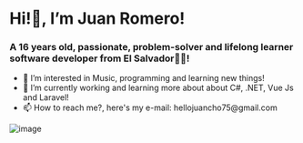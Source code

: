 <h1 class="text-center">Hi!👋, I’m Juan Romero!</h1>
<h3>A 16 years old, passionate, problem-solver and lifelong learner software developer from El Salvador🦾🔥!</h3>
<ul>
<li>👀 I’m interested in Music, programming and learning new things!</li>
<li>🎯 I’m currently working and learning more about about C#, .NET, Vue Js and Laravel!</li>
<li>📫 How to reach me?, here's my e-mail: hellojuancho75@gmail.com</li>
 </ul>


![image](https://github-readme-stats.vercel.app/api?username=jromerooo2&show_icons=true&theme=radical)

<link href="https://unpkg.com/tailwindcss@^2/dist/tailwind.min.css" rel="stylesheet">
<!---
jromerooo2/jromerooo2 is a ✨ special ✨ repository because its `README.md` (this file) appears on your GitHub profile.
You can click the Preview link to take a look at your changes.
--->
